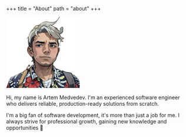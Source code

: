 +++
title = "About"
path = "about"
+++

<img width="200" class="img-float-l" alt="Artem Medvedev" src="/images/authors/ddtkey.png" />

Hi, my name is Artem Medvedev. 
I'm an experienced software engineer who delivers reliable, production-ready solutions from scratch.

I'm a big fan of software development, it's more than just a job for me.
I always strive for professional growth, gaining new knowledge and opportunities 🚀 

<br/>


